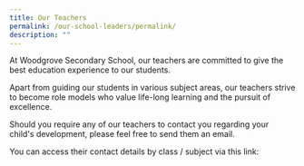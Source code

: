 ```yaml
---
title: Our Teachers
permalink: /our-school-leaders/permalink/
description: ""
---
```



At Woodgrove Secondary School, our teachers are committed to give the best education experience to our students. 

Apart from guiding our students in various subject areas, our teachers strive to become role models who value life-long learning and the pursuit of excellence.

Should you require any of our teachers to contact you regarding your child's development, please feel free to send them an email. 

You can access their contact details by class / subject via this link: